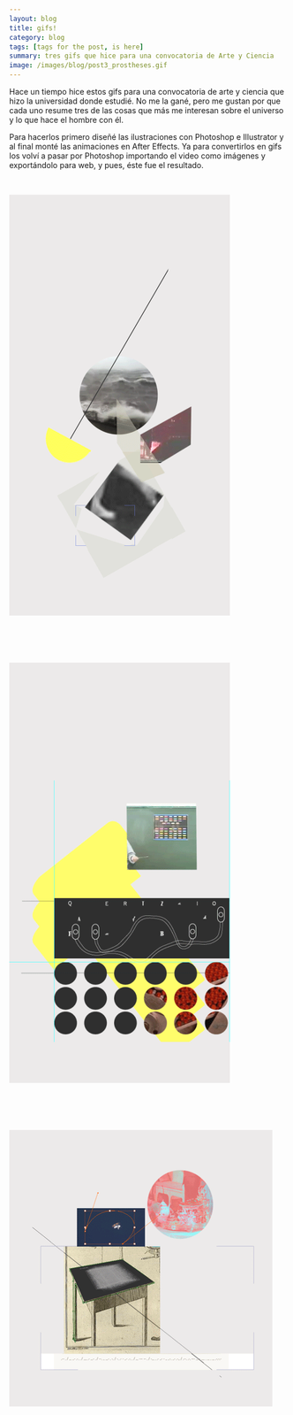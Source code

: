 ```yaml
---
layout: blog
title: gifs!
category: blog
tags: [tags for the post, is here]  
summary: tres gifs que hice para una convocatoria de Arte y Ciencia
image: /images/blog/post3_prostheses.gif
---
```


Hace un tiempo hice estos gifs para una convocatoria de arte y ciencia que hizo la universidad donde estudié. No me la gané, pero me gustan por que cada uno resume tres de las cosas que más me interesan sobre el universo y lo que hace el hombre con él.

Para hacerlos primero diseñé las ilustraciones con Photoshop e Illustrator y al final monté las animaciones en After Effects. Ya para convertirlos en gifs los volví a pasar por Photoshop importando el video como imágenes y exportándolo para web, y pues, éste fue el resultado.

<br>



![Alt text](/images/blog/post3_magnificent_dancers.gif "laws of physics are magnificent dancers")
<br>
<br>
<br>
<br>
<br>

![Alt text](/images/blog/post3_codes.gif "secrets have always been kept, but they're most fun down on paper")
<br>
<br>
<br>
<br>
<br>

![Alt text](/images/blog/post3_prostheses.gif "but we have beautiful prostheses")
<br>






<br><br>
